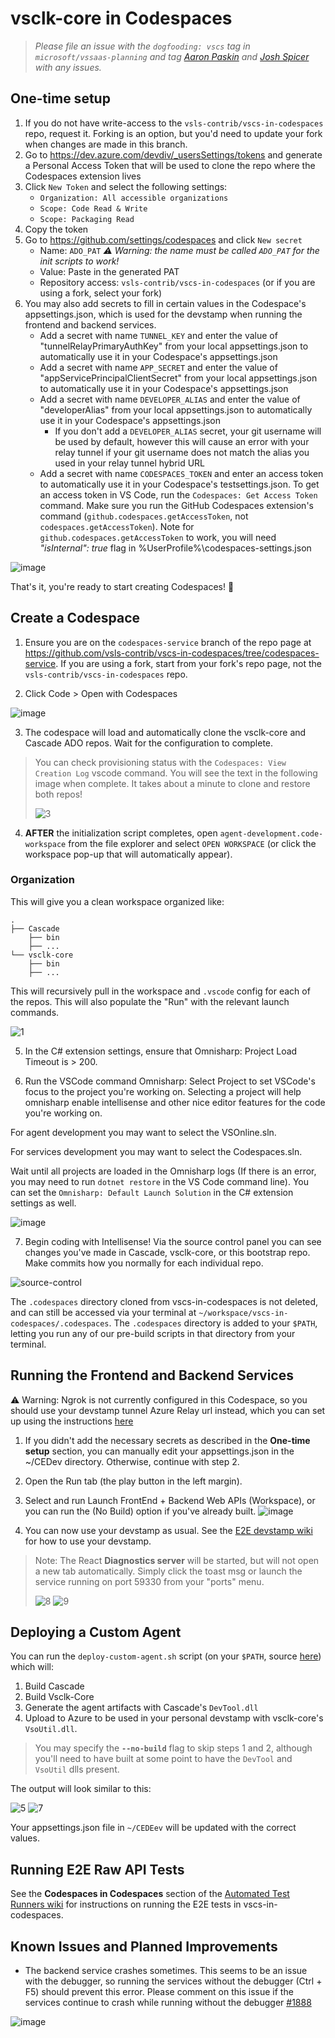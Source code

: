 # vsclk-core in Codespaces

> _Please file an issue with the `dogfooding: vscs` tag in `microsoft/vssaas-planning` and tag [Aaron Paskin](https://github.com/anpaskin) and [Josh Spicer](https://github.com/joshspicer) with any issues._

## One-time setup
1. If you do not have write-access to the `vsls-contrib/vscs-in-codespaces` repo, request it. Forking is an option, but you'd need to update your fork when changes are made in this branch.
1. Go to https://dev.azure.com/devdiv/_usersSettings/tokens and generate a Personal Access Token that will be used to clone the repo where the Codespaces extension lives
1. Click `New Token` and select the following settings:
    * `Organization: All accessible organizations`
    * `Scope: Code Read & Write`
    * `Scope: Packaging Read`
1. Copy the token
1. Go to https://github.com/settings/codespaces and click `New secret`
    * Name: `ADO_PAT` _:warning: Warning: the name must be called `ADO_PAT` for the init scripts to work!_
    * Value: Paste in the generated PAT
    * Repository access: `vsls-contrib/vscs-in-codespaces` (or if you are using a fork, select your fork)
1. You may also add secrets to fill in certain values in the Codespace's appsettings.json, which is used for the devstamp when running the frontend and backend services.
    * Add a secret with name `TUNNEL_KEY` and enter the value of "tunnelRelayPrimaryAuthKey" from your local appsettings.json to automatically use it in your Codespace's appsettings.json
    * Add a secret with name `APP_SECRET` and enter the value of "appServicePrincipalClientSecret" from your local appsettings.json to automatically use it in your Codespace's appsettings.json
    * Add a secret with name `DEVELOPER_ALIAS` and enter the value of "developerAlias" from your local appsettings.json to automatically use it in your Codespace's appsettings.json
        * If you don't add a `DEVELOPER_ALIAS` secret, your git username will be used by default, however this will cause an error with your relay tunnel if your git username does not match the alias you used in your relay tunnel hybrid URL
    * Add a secret with name `CODESPACES_TOKEN` and enter an access token to automatically use it in your Codespace's testsettings.json. To get an access token in VS Code, run the `Codespaces: Get Access Token` command. Make sure you run the GitHub Codespaces extension's command (`github.codespaces.getAccessToken`, not `codespaces.getAccessToken`). Note for `github.codespaces.getAccessToken` to work, you will need *"isInternal": true* flag in %UserProfile%\codespaces-settings.json
    
![image](https://user-images.githubusercontent.com/33612256/105910562-fbb0a100-5fdd-11eb-9878-31d30b215689.png)

That's it, you're ready to start creating Codespaces! :rocket:

## Create a Codespace

1. Ensure you are on the `codespaces-service` branch of the repo page at https://github.com/vsls-contrib/vscs-in-codespaces/tree/codespaces-service. If you are using a fork, start from your fork's repo page, not the `vsls-contrib/vscs-in-codespaces` repo.

2. Click Code > Open with Codespaces

![image](https://user-images.githubusercontent.com/33612256/101836197-cb767700-3af1-11eb-9a61-ce64a2f7ea0e.png)

3. The codespace will load and automatically clone the vsclk-core and Cascade ADO repos. Wait for the configuration to complete.

> You can check provisioning status with the `Codespaces: View Creation Log` vscode command. You will see the text in the following image when complete.  It takes about a minute to clone and restore both repos!
> 
> ![3](images/3.png)

4. **AFTER** the initialization script completes, open `agent-development.code-workspace` from the file explorer and select `OPEN WORKSPACE` (or click the workspace pop-up that will automatically appear).

### Organization

This will give you a clean workspace organized like:

```
.
├── Cascade
    ├── bin
    ├── ...
└── vsclk-core
    ├── bin
    ├── ...
```

This will recursively pull in the workspace and `.vscode` config for each of the repos. This will also populate the "Run" with the relevant launch commands.

![1](images/1.png)

5. In the C# extension settings, ensure that Omnisharp: Project Load Timeout is > 200.

6. Run the VSCode command Omnisharp: Select Project to set VSCode's focus to the project you're working on. Selecting a project will help omnisharp enable intellisense and other nice editor features for the code you're working on.

For agent development you may want to select the VSOnline.sln.

For services development you may want to select the Codespaces.sln.

Wait until all projects are loaded in the Omnisharp logs (If there is an error, you may need to run `dotnet restore` in the VS Code command line). You can set the `Omnisharp: Default Launch Solution` in the C# extension settings as well.

![image](https://user-images.githubusercontent.com/33612256/101835693-01672b80-3af1-11eb-97d7-a5bda056f9d3.png)

7. Begin coding with Intellisense! Via the source control panel you can see changes you've made in Cascade, vsclk-core, or this bootstrap repo.  Make commits how you normally for each individual repo.

![source-control](images/source-control.png)

The `.codespaces` directory cloned from vscs-in-codespaces is not deleted, and can still be accessed via your terminal at `~/workspace/vscs-in-codespaces/.codespaces`.  The `.codespaces` directory is added to your `$PATH`, letting you run any of our pre-build scripts in that directory from your terminal.


## Running the Frontend and Backend Services

:warning: Warning: Ngrok is not currently configured in this Codespace, so you should use your devstamp tunnel Azure Relay url instead, which you can set up using the instructions [here](https://github.com/microsoft/vssaas-planning/wiki/Integrated-Devstamp-Tunnel)

1. If you didn't add the necessary secrets as described in the **One-time setup** section, you can manually edit your appsettings.json in the ~/CEDev directory. Otherwise, continue with step 2.

2. Open the Run tab (the play button in the left margin).

3. Select and run Launch FrontEnd + Backend Web APIs (Workspace), or you can run the (No Build) option if you've already built.
![image](https://user-images.githubusercontent.com/33612256/102133636-67bab980-3e23-11eb-846d-831e2496c0ad.png)

4. You can now use your devstamp as usual. See the [E2E devstamp wiki](https://github.com/microsoft/vssaas-planning/blob/master/docs/Devstamp/e2e-devstamp.md) for how to use your devstamp.

> Note: The React **Diagnostics server** will be started, but will not open a new tab automatically. Simply click the toast msg or launch the service running on port 59330 from your "ports" menu.
> 
> ![8](images/8.png)
> ![9](images/9.png)


## Deploying a Custom Agent

You can run the `deploy-custom-agent.sh` script (on your `$PATH`, source [here](https://github.com/vsls-contrib/vscs-in-codespaces/blob/cascade-agent-cli/.codespaces/deploy-custom-agent.sh)) which will:

1. Build Cascade
2. Build Vsclk-Core
3. Generate the agent artifacts with Cascade's `DevTool.dll`
4. Upload to Azure to be used in your personal devstamp with vsclk-core's `VsoUtil.dll`.

> You may specify the **`--no-build`** flag to skip steps 1 and 2, although you'll need to have built at some point to have the `DevTool` and `VsoUtil` dlls present.


The output will look similar to this:

![5](images/5.png)
![7](images/7.png)

Your appsettings.json file in `~/CEDEev` will be updated with the correct values.

## Running E2E Raw API Tests

See the **Codespaces in Codespaces** section of the [Automated Test Runners wiki](https://github.com/microsoft/vssaas-planning/blob/master/docs/Design/automated-test-runners.md#codespaces-in-codespaces) for instructions on running the E2E tests in vscs-in-codespaces.

## Known Issues and Planned Improvements
* The backend service crashes sometimes. This seems to be an issue with the debugger, so running the services without the debugger (Ctrl + F5) should prevent this error. Please comment on this issue if the services continue to crash while running without the debugger [#1888](https://github.com/microsoft/vssaas-planning/issues/1888)

![image](https://user-images.githubusercontent.com/33612256/102268767-b3d03180-3ee9-11eb-8d95-96f1860fcea7.png)
